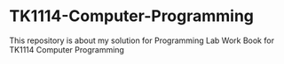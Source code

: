 # TK1114-Computer-Programming
This repository is about my solution for Programming Lab Work Book for TK1114 Computer Programming
